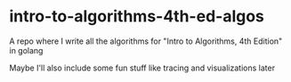 # intro-to-algorithms-4th-ed-algos
A repo where I write all the algorithms for "Intro to Algorithms, 4th Edition" in golang

Maybe I'll also include some fun stuff like tracing and visualizations later
